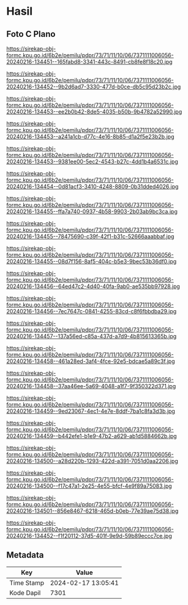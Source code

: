 # Hasil

## Foto C Plano

https://sirekap-obj-formc.kpu.go.id/6b2e/pemilu/pdpr/73/71/11/10/06/7371111006056-20240216-134451--165fabd8-3341-443c-8491-cb8fe8f18c20.jpg

https://sirekap-obj-formc.kpu.go.id/6b2e/pemilu/pdpr/73/71/11/10/06/7371111006056-20240216-134452--9b2d6ad7-3330-477d-b0ce-db5c95d23b2c.jpg

https://sirekap-obj-formc.kpu.go.id/6b2e/pemilu/pdpr/73/71/11/10/06/7371111006056-20240216-134453--ee2b0b42-8de5-4035-b50b-9b4782a52990.jpg

https://sirekap-obj-formc.kpu.go.id/6b2e/pemilu/pdpr/73/71/11/10/06/7371111006056-20240216-134453--a241a1cb-d77c-4e16-8b85-d1a2f5e23b2b.jpg

https://sirekap-obj-formc.kpu.go.id/6b2e/pemilu/pdpr/73/71/11/10/06/7371111006056-20240216-134453--9381ee00-5ec2-4543-b27c-4dd1b4a6531c.jpg

https://sirekap-obj-formc.kpu.go.id/6b2e/pemilu/pdpr/73/71/11/10/06/7371111006056-20240216-134454--0d81acf3-3410-4248-8809-0b31dded4026.jpg

https://sirekap-obj-formc.kpu.go.id/6b2e/pemilu/pdpr/73/71/11/10/06/7371111006056-20240216-134455--ffa7a740-0937-4b58-9903-2b03ab9bc3ca.jpg

https://sirekap-obj-formc.kpu.go.id/6b2e/pemilu/pdpr/73/71/11/10/06/7371111006056-20240216-134455--78475690-c39f-42f1-b31c-52666aaabbaf.jpg

https://sirekap-obj-formc.kpu.go.id/6b2e/pemilu/pdpr/73/71/11/10/06/7371111006056-20240216-134455--08d7f156-8af5-404c-b5e3-9bec53b36df0.jpg

https://sirekap-obj-formc.kpu.go.id/6b2e/pemilu/pdpr/73/71/11/10/06/7371111006056-20240216-134456--64ed47c2-4d40-40fa-9ab0-ae535bb97928.jpg

https://sirekap-obj-formc.kpu.go.id/6b2e/pemilu/pdpr/73/71/11/10/06/7371111006056-20240216-134456--7ec7647c-0841-4255-83cd-c8f6fbbdba29.jpg

https://sirekap-obj-formc.kpu.go.id/6b2e/pemilu/pdpr/73/71/11/10/06/7371111006056-20240216-134457--137a56ed-c85a-437d-a7d9-4b815613365b.jpg

https://sirekap-obj-formc.kpu.go.id/6b2e/pemilu/pdpr/73/71/11/10/06/7371111006056-20240216-134458--461a28ed-3af4-4fce-92e5-bdcae5a89c3f.jpg

https://sirekap-obj-formc.kpu.go.id/6b2e/pemilu/pdpr/73/71/11/10/06/7371111006056-20240216-134458--37aa46ee-5a69-4048-a1f7-9f350322d371.jpg

https://sirekap-obj-formc.kpu.go.id/6b2e/pemilu/pdpr/73/71/11/10/06/7371111006056-20240216-134459--9ed23067-4ec1-4e7e-8ddf-7ba1c8fa3d3b.jpg

https://sirekap-obj-formc.kpu.go.id/6b2e/pemilu/pdpr/73/71/11/10/06/7371111006056-20240216-134459--b442efe1-b1e9-47b2-a629-ab1d5884662b.jpg

https://sirekap-obj-formc.kpu.go.id/6b2e/pemilu/pdpr/73/71/11/10/06/7371111006056-20240216-134500--a28d220b-1293-422d-a391-7051d0aa2206.jpg

https://sirekap-obj-formc.kpu.go.id/6b2e/pemilu/pdpr/73/71/11/10/06/7371111006056-20240216-134500--f17c47a1-2e25-4e55-bfcf-4e9f89a75083.jpg

https://sirekap-obj-formc.kpu.go.id/6b2e/pemilu/pdpr/73/71/11/10/06/7371111006056-20240216-134501--856e8467-6218-465d-b0eb-77e39ae75d38.jpg

https://sirekap-obj-formc.kpu.go.id/6b2e/pemilu/pdpr/73/71/11/10/06/7371111006056-20240216-134452--f1f20112-37d5-401f-9e9d-59b89eccc7ce.jpg


## Metadata

| Key        | Value               |
| ---------- | ------------------- |
| Time Stamp | 2024-02-17 13:05:41 |
| Kode Dapil | 7301                |



